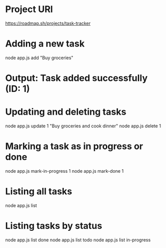 # Project URl
https://roadmap.sh/projects/task-tracker

# Adding a new task
node app.js add "Buy groceries"
# Output: Task added successfully (ID: 1)

# Updating and deleting tasks
node app.js update 1 "Buy groceries and cook dinner"
node app.js delete 1

# Marking a task as in progress or done
node app.js mark-in-progress 1
node app.js mark-done 1

# Listing all tasks
node app.js list

# Listing tasks by status
node app.js list done
node app.js list todo
node app.js list in-progress
